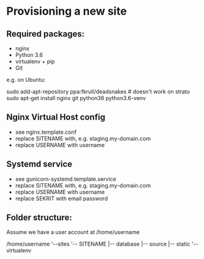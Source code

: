 Provisioning a new site
=======================

## Required packages:

* nginx
* Python 3.6
* virtualenv + pip
* Git

e.g. on Ubuntu:

   sudo add-apt-repository ppa:fkrull/deadsnakes # doesn't work on strato
   sudo apt-get install nginx git python36 python3.6-venv

## Nginx Virtual Host config

* see nginx.template.conf
* replace SITENAME with, e.g. staging.my-domain.com
* replace USERNAME with username

## Systemd service

* see gunicorn-systemd.template.service
* replace SITENAME with, e.g. staging.my-domain.com
* replace USERNAME with username
* replace SEKRIT with email password

## Folder structure:
Assume we have a user account at /home/username

/home/username
'--sites
   '-- SITENAME
       |-- database
       |-- source
       |-- static
       '-- virtualenv

